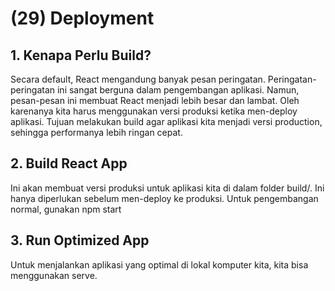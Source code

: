 # (29) Deployment

## 1. Kenapa Perlu Build?

Secara default, React mengandung banyak pesan peringatan. Peringatan-peringatan ini sangat berguna dalam pengembangan aplikasi. Namun, pesan-pesan ini membuat React menjadi lebih besar dan lambat. Oleh karenanya kita harus menggunakan versi produksi ketika men-deploy aplikasi. Tujuan melakukan build agar aplikasi kita menjadi versi production, sehingga performanya lebih ringan cepat.

## 2. Build React App

Ini akan membuat versi produksi untuk aplikasi kita di dalam folder build/. Ini hanya diperlukan sebelum men-deploy ke produksi. Untuk pengembangan normal, gunakan npm start

## 3. Run Optimized App

Untuk menjalankan aplikasi yang optimal di lokal komputer kita, kita bisa menggunakan serve.
